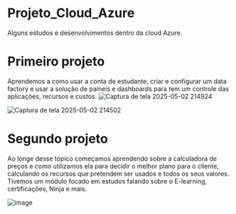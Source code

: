 # Projeto_Cloud_Azure
Alguns estudos e desenvolvimentos dentro da cloud Azure. 

# Primeiro projeto 
Aprendemos a como usar a conta de estudante,
criar e configurar um data factory e usar a solução de paineis e dashboards para tem um controle das aplicações, recursos e custos.
![Captura de tela 2025-05-02 214924](https://github.com/user-attachments/assets/2e3c97ab-484d-44b6-ba7c-93bbd821b9a8)

![Captura de tela 2025-05-02 214502](https://github.com/user-attachments/assets/12808c9e-46e4-4fc2-aed2-c1614cac5f7a)

# Segundo projeto 
Ao longe desse tópico começamos aprendendo sobre a calculadora de preços e como utilizamos ela para decidir o melhor plano para o cliente,
calculando os recursos que pretendem ser usados e todos os seus valores. 
Tivemos um módulo focado em estudos falando sobre o E-learning, certificações, Ninja e mais. 

![image](https://github.com/user-attachments/assets/333228d7-5601-4057-b1c8-2b17c4ee8223)




